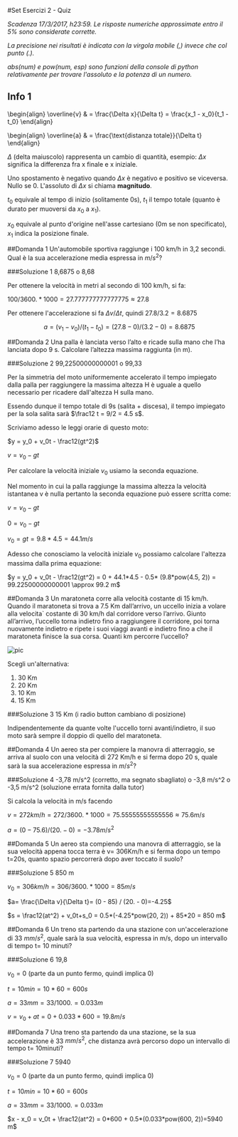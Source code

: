 #Set Esercizi 2 - Quiz

_Scadenza 17/3/2017, h23:59. Le risposte numeriche approssimate entro il 5% sono considerate corrette._

_La precisione nei risultati è indicata con la virgola mobile (,) invece che col punto (.)._

_abs(num) e pow(num, esp) sono funzioni della console di python relativamente per trovare l'assoluto e la potenza di un numero._

## Info 1
\begin{align}
\overline{v} & = \frac{\Delta x}{\Delta t} = \frac{x_1 - x_0}{t_1 - t_0}
\end{align}

\begin{align}
\overline{a} & = \frac{\text{distanza totale}}{\Delta t}
\end{align}

$\Delta$ (delta maiuscolo) rappresenta un cambio di quantità, esempio: $\Delta x$ significa la differenza fra x finale e x iniziale.

Uno spostamento è negativo quando $\Delta x$ è negativo e positivo se viceversa. Nullo se 0. L'assoluto di $\Delta x$ si chiama **magnitudo**.

$t_0$ equivale al tempo di inizio (solitamente 0s), $t_1$ il tempo totale (quanto è durato per muoversi da $x_0$ a $x_1$).

$x_0$ equivale al punto d'origine nell'asse cartesiano (0m se non specificato), $x_1$ indica la posizione finale.


##Domanda 1
Un'automobile sportiva raggiunge i 100 km/h  in 3,2 secondi. Qual è la sua accelerazione media espressa in $m/s^2$?

###Soluzione 1
8,6875 o 8,68

Per ottenere la velocità in metri al secondo di 100 km/h, si fa:

$100/3600.*1000=27.777777777777775 \approx 27.8$

Per ottenere l'accelerazione si fa $\Delta v/ \Delta t$, quindi $27.8/3.2=8.6875$

$$a=(v_1-v_0)/(t_1-t_0)=(27.8-0)/(3.2-0)=8.6875$$


##Domanda 2
Una palla è lanciata verso l’alto e ricade sulla mano che l’ha lanciata dopo 9 s. Calcolare l’altezza massima raggiunta (in m).

###Soluzione 2
99,22500000000001 o 99,33

Per la simmetria del moto uniformemente accelerato il tempo impiegato dalla palla per raggiungere la massima altezza H è uguale
a quello necessario per ricadere dall'altezza H sulla mano.

Essendo dunque il tempo totale di 9s (salita + discesa), il tempo impiegato per la sola salita sarà $\frac12 t = 9/2 = 4.5 s$.

Scriviamo adesso le leggi orarie di questo moto:

$y = y_0 + v_0t - \frac12(gt^2)$

$v = v_0 - gt$

Per calcolare la velocità iniziale $v_0$ usiamo la seconda equazione.

Nel momento in cui la palla raggiunge la massima altezza la velocità istantanea v è nulla pertanto la seconda equazione può essere scritta come:

$v = v_0 - gt$

$0 = v_0 - gt$

$v_0 = gt = 9.8*4.5=44.1 m/s$

Adesso che conosciamo la velocità iniziale $v_0$ possiamo calcolare l'altezza massima dalla prima equazione:

$y = y_0 + v_0t - \frac12(gt^2) = 0 + 44.1*4.5 - 0.5* (9.8*pow(4.5, 2)) = 99.22500000000001 \approx 99.2 m$


##Domanda 3
Un maratoneta corre alla velocità costante di 15 km/h.
Quando il maratoneta si trova a 7.5 Km dall’arrivo, un uccello inizia a volare alla velocita` costante di 30 km/h dal corridore verso l’arrivo.
Giunto all’arrivo, l’uccello torna indietro fino a raggiungere il corridore, poi torna nuovamente indietro e ripete i suoi viaggi avanti e indietro fino a che il maratoneta finisce la sua corsa.
Quanti km percorre l’uccello?

![pic](http://i.imgur.com/ORrzCo8.png "pic")

Scegli un'alternativa:
1. 30 Km
2. 20 Km
3. 10 Km
4. 15 Km

###Soluzione 3
15 Km (i radio button cambiano di posizione)

Indipendentemente da quante volte l'uccello torni avanti/indietro, il suo moto sarà sempre il doppio di quello del maratoneta.


##Domanda 4
Un aereo sta per compiere la manovra di atterraggio, se arriva al suolo con una velocità di 272 Km/h e si ferma dopo 20 s, quale sarà la sua accelerazione espressa in $m/s^2$?

###Soluzione 4
-3,78 m/s^2 (corretto, ma segnato sbagliato) o -3,8 m/s^2 o -3,5 m/s^2 (soluzione errata fornita dalla tutor)

Si calcola la velocità in m/s facendo

$v = 272km/h = 272/3600.*1000=75.55555555555556 \approx 75.6 m/s$

$a=(0 - 75.6) / (20. - 0)= -3.78 m/s^2$


##Domanda 5
Un aereo sta compiendo una manovra di atterraggio, se la sua velocità appena tocca terra è v= 306Km/h e si ferma dopo un tempo t=20s, quanto spazio percorrerà dopo aver toccato il suolo?

###Soluzione 5
850 m

$v_0= 306 km/h = 306/3600.*1000=85 m/s$

$a= \frac{\Delta v}{\Delta t}= (0 - 85) / (20. - 0)=-4.25$

$s = \frac12(at^2) + v_0t+s_0 = 0.5*(-4.25*pow(20, 2)) + 85*20 = 850 m$


##Domanda 6
Un treno sta partendo da una stazione con un'accelerazione di 33 $mm/s^2$, quale sarà la sua velocità, espressa in m/s, dopo un intervallo di tempo t= 10 minuti?

###Soluzione 6
19,8

$v_0 = 0$ (parte da un punto fermo, quindi implica 0)

$t = 10 min = 10*60 = 600 s$

$a = 33 mm = 33/1000. = 0.033 m$

$v=v_0+at = 0+0.033*600=19.8 m/s$


##Domanda 7
Una treno sta partendo da una stazione, se la sua accelerazione è 33 $mm/s^2$, che distanza avrà percorso dopo un intervallo di tempo t= 10minuti?

###Soluzione 7
5940

$v_0 = 0$ (parte da un punto fermo, quindi implica 0)

$t = 10 min = 10*60 = 600 s$

$a = 33 mm = 33/1000. = 0.033 m$

$x - x_0 = v_0t + \frac12(at^2) = 0*600 + 0.5*(0.033*pow(600, 2))=5940 m$

